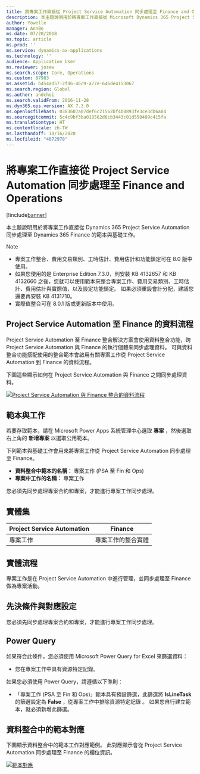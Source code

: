 ```yaml
---
title: 將專案工作直接從 Project Service Automation 同步處理至 Finance and Operations
description: 本主題說明用於將專案工作直接從 Microsoft Dynamics 365 Project Service Automation 同步處理至 Dynamics 365 Finance 的範本與基礎工作。
author: Yowelle
manager: AnnBe
ms.date: 07/20/2018
ms.topic: article
ms.prod: ''
ms.service: dynamics-ax-applications
ms.technology: ''
audience: Application User
ms.reviewer: josaw
ms.search.scope: Core, Operations
ms.custom: 87983
ms.assetid: b454ad57-2fd6-46c9-a77e-646de4153067
ms.search.region: Global
ms.author: andchoi
ms.search.validFrom: 2016-11-28
ms.dyn365.ops.version: AX 7.3.0
ms.openlocfilehash: 0383607a07def6c21562bf4b0893fe3ce3db6a04
ms.sourcegitcommit: 5c4c9bf3ba018562d6cb3443c01d550489c415fa
ms.translationtype: HT
ms.contentlocale: zh-TW
ms.lasthandoff: 10/16/2020
ms.locfileid: "4072978"
---
```

# <a name="synchronize-project-tasks-directly-from-project-service-automation-to-finance-and-operations"></a>將專案工作直接從 Project Service Automation 同步處理至 Finance and Operations

[!include[banner](../includes/banner.md)]

本主題說明用於將專案工作直接從 Dynamics 365 Project Service Automation 同步處理至 Dynamics 365 Finance 的範本與基礎工作。

> [!NOTE]
> - 專案工作整合、費用交易類別、工時估計、費用估計和功能鎖定可在 8.0 版中使用。
> - 如果您使用的是 Enterprise Edition 7.3.0，則安裝 KB 4132657 和 KB 4132660 之後，您就可以使用範本來整合專案工作、費用交易類別、工時估計、費用估計與實際值，以及設定功能鎖定。 如果必須重設會計分配，建議您還要再安裝 KB 4131710。
> - 實際值整合可在 8.0.1 版或更新版本中使用。

## <a name="data-flow-for-project-service-automation-to-finance"></a>Project Service Automation 至 Finance 的資料流程

Project Service Automation 至 Finance 整合解決方案會使用資料整合功能，跨 Project Service Automation 與 Finance 的執行個體來同步處理資料。 可與資料整合功能搭配使用的整合範本會啟用有關專案工作從 Project Service Automation 到 Finance 的資料流程。

下圖這些顯示如何在 Project Service Automation 與 Finance 之間同步處理資料。

[![Project Service Automation 與 Finance 整合的資料流程](./media/ProjectTasksFlow.png)](./media/ProjectTasksFlow.png)

## <a name="template-and-task"></a>範本與工作

若要存取範本，請在 Microsoft Power Apps 系統管理中心選取 **專案** ，然後選取右上角的 **新增專案** 以選取公用範本。

下列範本與基礎工作會用來將專案工作從 Project Service Automation 同步處理至 Finance。

- **資料整合中範本的名稱：** 專案工作 (PSA 至 Fin 和 Ops)
- **專案中工作的名稱：** 專案工作

您必須先同步處理專案合約和專案，才能進行專案工作同步處理。

## <a name="entity-set"></a>實體集

| Project Service Automation | Finance                             |
|----------------------------|-------------------------------------|
| 專案工作              | 專案工作的整合實體 |

## <a name="entity-flow"></a>實體流程

專案工作是在 Project Service Automation 中進行管理，並同步處理至 Finance 做為專案活動。

## <a name="prerequisites-and-mapping-setup"></a>先決條件與對應設定

您必須先同步處理專案合約和專案，才能進行專案工作同步處理。

## <a name="power-query"></a>Power Query

如果符合此條件，您必須使用 Microsoft Power Query for Excel 來篩選資料：

- 您在專案工作中具有資源特定記錄。

如果您必須使用 Power Query，請遵循以下準則：

- 「專案工作 (PSA 至 Fin 和 Ops)」範本具有預設篩選，此篩選將 **IsLineTask** 的篩選設定為 **False** ，從專案工作中排除資源特定記錄 。 如果您自行建立範本，就必須新增此篩選。

## <a name="template-mapping-in-data-integration"></a>資料整合中的範本對應

下圖顯示資料整合中的範本工作對應範例。 此對應顯示會從 Project Service Automation 同步處理至 Finance 的欄位資訊。

[![範本對應](./media/ProjectTasksMapping.png)](./media/ProjectTasksMapping.png)
